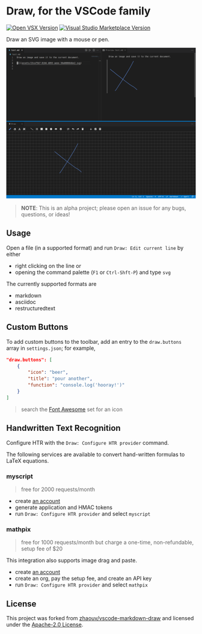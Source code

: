 # Draw, for the VSCode family

[![Open VSX Version](https://img.shields.io/open-vsx/v/hall/draw)](https://open-vsx.org/extension/hall/draw)
[![Visual Studio Marketplace Version](https://img.shields.io/visual-studio-marketplace/v/hall.draw)](https://marketplace.visualstudio.com/items?itemName=hall.draw)

Draw an SVG image with a mouse or pen.

![screenshot](docs/images/screenshot.png)

> **NOTE**: This is an alpha project; please open an issue for any bugs, questions, or ideas!

## Usage

Open a file (in a supported format) and run `Draw: Edit current line` by either

 - right clicking on the line or
 - opening the command palette (`F1` or `Ctrl-Shft-P`) and type `svg`

The currently supported formats are

 - markdown
 - asciidoc
 - restructuredtext

## Custom Buttons

To add custom buttons to the toolbar, add an entry to the `draw.buttons` array in `settings.json`; for example,

```json
"draw.buttons": [
    {
        "icon": "beer",
        "title": "pour another",
        "function": "console.log('hooray!')"
    }
]
```

> search the [Font Awesome](https://fontawesome.com/v5/search?m=free) set for an icon

## Handwritten Text Recognition

Configure HTR with the `Draw: Configure HTR provider` command.

The following services are available to convert hand-written formulas to LaTeX equations.

### myscript

> free for 2000 requests/month

 - create [an account](https://developer.myscript.com/getting-started/web)
 - generate application and HMAC tokens
 - run `Draw: Configure HTR provider` and select `myscript`

### mathpix

> free for 1000 requests/month but charge a one-time, non-refundable, setup fee of $20

This integration also supports image drag and paste.

 - create [an account](https://mathpix.com/docs/ocr/overview)
 - create an org, pay the setup fee, and create an API key
 - run `Draw: Configure HTR provider` and select `mathpix`


## License

This project was forked from [zhaouv/vscode-markdown-draw](https://github.com/zhaouv/vscode-markdown-draw) and licensed under the [Apache-2.0 License](./LICENSE).
